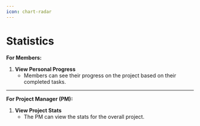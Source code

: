 ```yaml
---
icon: chart-radar
---
```


# Statistics

**For Members:**

1. **View Personal Progress**
   * Members can see their progress on the project based on their completed tasks.

***

**For Project Manager (PM):**

1. **View Project Stats**
   * The PM can view the stats for the overall project.
